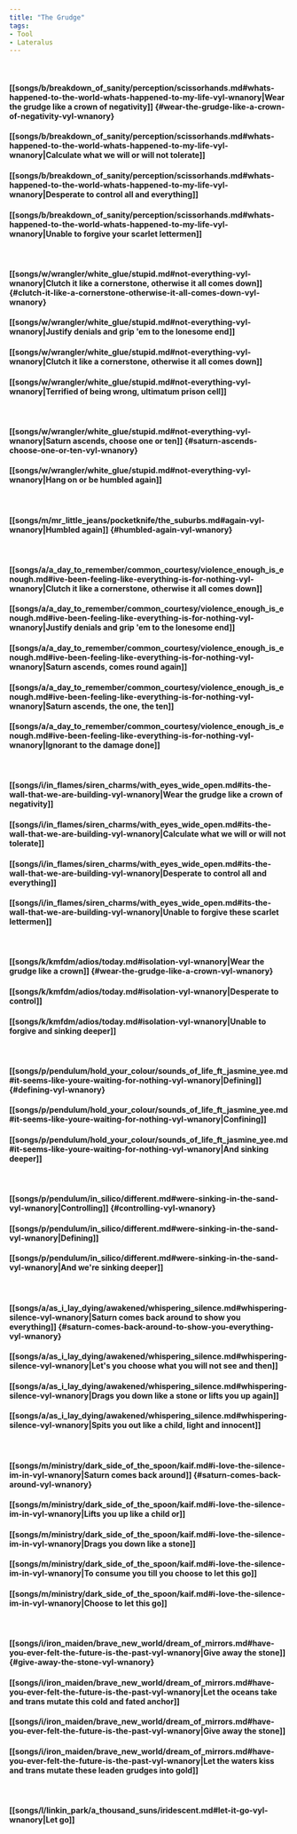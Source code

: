 ```yaml
---
title: "The Grudge"
tags:
- Tool
- Lateralus
---
```

&nbsp;
#### [[songs/b/breakdown_of_sanity/perception/scissorhands.md#whats-happened-to-the-world-whats-happened-to-my-life-vyl-wnanory|Wear the grudge like a crown of negativity]] {#wear-the-grudge-like-a-crown-of-negativity-vyl-wnanory}
#### [[songs/b/breakdown_of_sanity/perception/scissorhands.md#whats-happened-to-the-world-whats-happened-to-my-life-vyl-wnanory|Calculate what we will or will not tolerate]]
#### [[songs/b/breakdown_of_sanity/perception/scissorhands.md#whats-happened-to-the-world-whats-happened-to-my-life-vyl-wnanory|Desperate to control all and everything]]
#### [[songs/b/breakdown_of_sanity/perception/scissorhands.md#whats-happened-to-the-world-whats-happened-to-my-life-vyl-wnanory|Unable to forgive your scarlet lettermen]]
&nbsp;
#### [[songs/w/wrangler/white_glue/stupid.md#not-everything-vyl-wnanory|Clutch it like a cornerstone, otherwise it all comes down]] {#clutch-it-like-a-cornerstone-otherwise-it-all-comes-down-vyl-wnanory}
#### [[songs/w/wrangler/white_glue/stupid.md#not-everything-vyl-wnanory|Justify denials and grip 'em to the lonesome end]]
#### [[songs/w/wrangler/white_glue/stupid.md#not-everything-vyl-wnanory|Clutch it like a cornerstone, otherwise it all comes down]]
#### [[songs/w/wrangler/white_glue/stupid.md#not-everything-vyl-wnanory|Terrified of being wrong, ultimatum prison cell]]
&nbsp;
#### [[songs/w/wrangler/white_glue/stupid.md#not-everything-vyl-wnanory|Saturn ascends, choose one or ten]] {#saturn-ascends-choose-one-or-ten-vyl-wnanory}
#### [[songs/w/wrangler/white_glue/stupid.md#not-everything-vyl-wnanory|Hang on or be humbled again]]
&nbsp;
#### [[songs/m/mr_little_jeans/pocketknife/the_suburbs.md#again-vyl-wnanory|Humbled again]] {#humbled-again-vyl-wnanory}
&nbsp;
#### [[songs/a/a_day_to_remember/common_courtesy/violence_enough_is_enough.md#ive-been-feeling-like-everything-is-for-nothing-vyl-wnanory|Clutch it like a cornerstone, otherwise it all comes down]]
#### [[songs/a/a_day_to_remember/common_courtesy/violence_enough_is_enough.md#ive-been-feeling-like-everything-is-for-nothing-vyl-wnanory|Justify denials and grip 'em to the lonesome end]]
#### [[songs/a/a_day_to_remember/common_courtesy/violence_enough_is_enough.md#ive-been-feeling-like-everything-is-for-nothing-vyl-wnanory|Saturn ascends, comes round again]]
#### [[songs/a/a_day_to_remember/common_courtesy/violence_enough_is_enough.md#ive-been-feeling-like-everything-is-for-nothing-vyl-wnanory|Saturn ascends, the one, the ten]]
#### [[songs/a/a_day_to_remember/common_courtesy/violence_enough_is_enough.md#ive-been-feeling-like-everything-is-for-nothing-vyl-wnanory|Ignorant to the damage done]]
&nbsp;
#### [[songs/i/in_flames/siren_charms/with_eyes_wide_open.md#its-the-wall-that-we-are-building-vyl-wnanory|Wear the grudge like a crown of negativity]]
#### [[songs/i/in_flames/siren_charms/with_eyes_wide_open.md#its-the-wall-that-we-are-building-vyl-wnanory|Calculate what we will or will not tolerate]]
#### [[songs/i/in_flames/siren_charms/with_eyes_wide_open.md#its-the-wall-that-we-are-building-vyl-wnanory|Desperate to control all and everything]]
#### [[songs/i/in_flames/siren_charms/with_eyes_wide_open.md#its-the-wall-that-we-are-building-vyl-wnanory|Unable to forgive these scarlet lettermen]]
&nbsp;
#### [[songs/k/kmfdm/adios/today.md#isolation-vyl-wnanory|Wear the grudge like a crown]] {#wear-the-grudge-like-a-crown-vyl-wnanory}
#### [[songs/k/kmfdm/adios/today.md#isolation-vyl-wnanory|Desperate to control]]
#### [[songs/k/kmfdm/adios/today.md#isolation-vyl-wnanory|Unable to forgive and sinking deeper]]
&nbsp;
#### [[songs/p/pendulum/hold_your_colour/sounds_of_life_ft_jasmine_yee.md#it-seems-like-youre-waiting-for-nothing-vyl-wnanory|Defining]] {#defining-vyl-wnanory}
#### [[songs/p/pendulum/hold_your_colour/sounds_of_life_ft_jasmine_yee.md#it-seems-like-youre-waiting-for-nothing-vyl-wnanory|Confining]]
#### [[songs/p/pendulum/hold_your_colour/sounds_of_life_ft_jasmine_yee.md#it-seems-like-youre-waiting-for-nothing-vyl-wnanory|And sinking deeper]]
&nbsp;
#### [[songs/p/pendulum/in_silico/different.md#were-sinking-in-the-sand-vyl-wnanory|Controlling]] {#controlling-vyl-wnanory}
#### [[songs/p/pendulum/in_silico/different.md#were-sinking-in-the-sand-vyl-wnanory|Defining]]
#### [[songs/p/pendulum/in_silico/different.md#were-sinking-in-the-sand-vyl-wnanory|And we're sinking deeper]]
&nbsp;
#### [[songs/a/as_i_lay_dying/awakened/whispering_silence.md#whispering-silence-vyl-wnanory|Saturn comes back around to show you everything]] {#saturn-comes-back-around-to-show-you-everything-vyl-wnanory}
#### [[songs/a/as_i_lay_dying/awakened/whispering_silence.md#whispering-silence-vyl-wnanory|Let's you choose what you will not see and then]]
#### [[songs/a/as_i_lay_dying/awakened/whispering_silence.md#whispering-silence-vyl-wnanory|Drags you down like a stone or lifts you up again]]
#### [[songs/a/as_i_lay_dying/awakened/whispering_silence.md#whispering-silence-vyl-wnanory|Spits you out like a child, light and innocent]]
&nbsp;
#### [[songs/m/ministry/dark_side_of_the_spoon/kaif.md#i-love-the-silence-im-in-vyl-wnanory|Saturn comes back around]] {#saturn-comes-back-around-vyl-wnanory}
#### [[songs/m/ministry/dark_side_of_the_spoon/kaif.md#i-love-the-silence-im-in-vyl-wnanory|Lifts you up like a child or]]
#### [[songs/m/ministry/dark_side_of_the_spoon/kaif.md#i-love-the-silence-im-in-vyl-wnanory|Drags you down like a stone]]
#### [[songs/m/ministry/dark_side_of_the_spoon/kaif.md#i-love-the-silence-im-in-vyl-wnanory|To consume you till you choose to let this go]]
#### [[songs/m/ministry/dark_side_of_the_spoon/kaif.md#i-love-the-silence-im-in-vyl-wnanory|Choose to let this go]]
&nbsp;
#### [[songs/i/iron_maiden/brave_new_world/dream_of_mirrors.md#have-you-ever-felt-the-future-is-the-past-vyl-wnanory|Give away the stone]] {#give-away-the-stone-vyl-wnanory}
#### [[songs/i/iron_maiden/brave_new_world/dream_of_mirrors.md#have-you-ever-felt-the-future-is-the-past-vyl-wnanory|Let the oceans take and trans mutate this cold and fated anchor]]
#### [[songs/i/iron_maiden/brave_new_world/dream_of_mirrors.md#have-you-ever-felt-the-future-is-the-past-vyl-wnanory|Give away the stone]]
#### [[songs/i/iron_maiden/brave_new_world/dream_of_mirrors.md#have-you-ever-felt-the-future-is-the-past-vyl-wnanory|Let the waters kiss and trans mutate these leaden grudges into gold]]
&nbsp;
#### [[songs/l/linkin_park/a_thousand_suns/iridescent.md#let-it-go-vyl-wnanory|Let go]]
